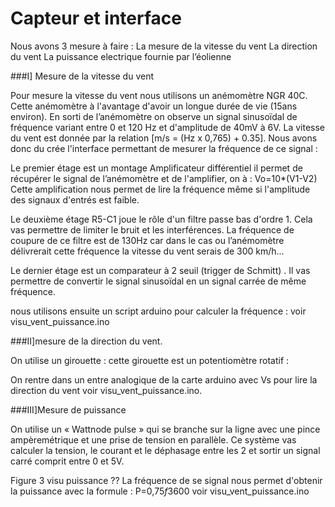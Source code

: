 Capteur et interface
====================

Nous avons 3 mesure à faire : 
La mesure de la vitesse du vent
La direction du vent
La puissance electrique fournie par l’éolienne



###I] Mesure de la vitesse du vent

Pour mesure la vitesse du vent nous utilisons un anémomètre NGR 40C. Cette anémomètre à l'avantage d'avoir un longue durée de vie (15ans environ). En sorti de l’anémomètre on observe un signal sinusoïdal de fréquence variant entre 0 et 120 Hz et d'amplitude de 40mV à 6V. La vitesse du vent est donnée par la relation [m/s = (Hz x 0,765) + 0.35]. Nous avons donc du crée l'interface permettant de mesurer la fréquence de ce signal :


Le premier étage est un montage Amplificateur différentiel il permet de récupérer le signal de l’anémomètre et de l'amplifier, on à :
						Vo=10*(V1-V2)
Cette amplification nous permet de lire la fréquence même si l'amplitude des signaux d'entrés est faible.

Le deuxième étage R5-C1 joue le rôle d'un filtre passe bas d'ordre 1. Cela vas permettre de limiter le bruit et les interférences. La fréquence de coupure de ce filtre est de 130Hz car dans le cas ou l’anémomètre délivrerait cette fréquence la vitesse du vent serais de 300 km/h...

Le dernier étage est un comparateur à 2 seuil (trigger de Schmitt) . Il vas permettre de convertir le signal sinusoïdal en un signal carrée de même fréquence.


nous utilisons ensuite un script arduino pour calculer la fréquence : voir visu_vent_puissance.ino



###II]mesure de la direction du vent.

On utilise un girouette : cette girouette est un potentiomètre rotatif :

On rentre dans un entre analogique de la carte arduino avec Vs pour lire la direction du vent voir visu_vent_puissance.ino.
 
###III]Mesure de puissance 

On utilise un « Wattnode pulse » qui se branche sur la ligne avec une pince ampèremétrique et une prise de tension en parallèle.
Ce système vas calculer la tension, le courant et le déphasage entre les 2 et sortir un signal carré comprit entre 0 et 5V.

Figure 3 visu puissance ??
 La fréquence de se signal nous permet d'obtenir la puissance avec la formule :
P=0,75*f*3600
voir visu_vent_puissance.ino
